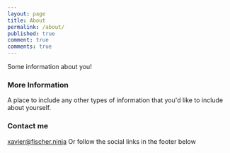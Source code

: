 ```yaml
---
layout: page
title: About
permalink: /about/
published: true
comment: true
comments: true
---
```


Some information about you!

### More Information

A place to include any other types of information that you'd like to include about yourself.

### Contact me

[xavier@fischer.ninja](mailto:xavier@fischer.ninja)
Or follow the social links in the footer below
